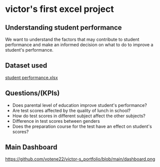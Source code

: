 # victor's first excel project
## Understanding student performance
We want to understand the factors that may contribute to student performance and make an informed decision on what to do to improve a student's performance.

## Dataset used
[student performance.xlsx](https://github.com/votene22/victor-s_portfolio/blob/main/student%20performance.xlsx)

## Questions/(KPIs)
- Does parental level of education improve student's performance?
- Are test scores affected by the quality of lunch in school?
- How do test scores in different subject affect the other subjects?
- Difference in test scores between genders
- Does the preparation course for the test have an effect on student's scores?

## Main Dashboard
https://github.com/votene22/victor-s_portfolio/blob/main/dashboard.png
